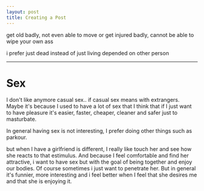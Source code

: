 ```yaml
---
layout: post
title: Creating a Post
---
```



get old badly, not even able to move
or get injured badly, cannot be able to wipe your own ass

i prefer just dead instead of just living depended on other person


-----
# Sex

I don't like anymore casual sex.. if casual sex means with extrangers. Maybe it's because I used to have a lot of sex that I think that if I just want to have pleasure it's easier, faster, cheaper, cleaner and safer just to masturbate. 

In general having sex is not interesting, I prefer doing other things such as parkour.

but when I have a girlfriend is different, I really like touch her and see how she reacts to that estimulus.  And because I feel comfortable and find her attractive, i want to have sex but with the goal of being together and enjoy our bodies.
Of course sometimes i just want to penetrate her. But in general it's funnier, more interesting and i feel better when I feel that she desires me and that she is enjoying it. 



